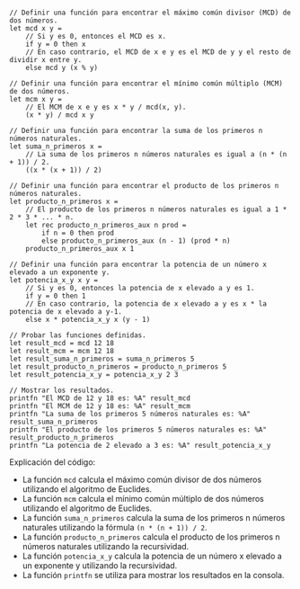 ```f#

// Definir una función para encontrar el máximo común divisor (MCD) de dos números.
let mcd x y =
    // Si y es 0, entonces el MCD es x.
    if y = 0 then x
    // En caso contrario, el MCD de x e y es el MCD de y y el resto de dividir x entre y.
    else mcd y (x % y)

// Definir una función para encontrar el mínimo común múltiplo (MCM) de dos números.
let mcm x y =
    // El MCM de x e y es x * y / mcd(x, y).
    (x * y) / mcd x y

// Definir una función para encontrar la suma de los primeros n números naturales.
let suma_n_primeros x =
    // La suma de los primeros n números naturales es igual a (n * (n + 1)) / 2.
    ((x * (x + 1)) / 2)

// Definir una función para encontrar el producto de los primeros n números naturales.
let producto_n_primeros x =
    // El producto de los primeros n números naturales es igual a 1 * 2 * 3 * ... * n.
    let rec producto_n_primeros_aux n prod =
        if n = 0 then prod
        else producto_n_primeros_aux (n - 1) (prod * n)
    producto_n_primeros_aux x 1

// Definir una función para encontrar la potencia de un número x elevado a un exponente y.
let potencia_x_y x y =
    // Si y es 0, entonces la potencia de x elevado a y es 1.
    if y = 0 then 1
    // En caso contrario, la potencia de x elevado a y es x * la potencia de x elevado a y-1.
    else x * potencia_x_y x (y - 1)

// Probar las funciones definidas.
let result_mcd = mcd 12 18
let result_mcm = mcm 12 18
let result_suma_n_primeros = suma_n_primeros 5
let result_producto_n_primeros = producto_n_primeros 5
let result_potencia_x_y = potencia_x_y 2 3

// Mostrar los resultados.
printfn "El MCD de 12 y 18 es: %A" result_mcd
printfn "El MCM de 12 y 18 es: %A" result_mcm
printfn "La suma de los primeros 5 números naturales es: %A" result_suma_n_primeros
printfn "El producto de los primeros 5 números naturales es: %A" result_producto_n_primeros
printfn "La potencia de 2 elevado a 3 es: %A" result_potencia_x_y

```
Explicación del código:

* La función `mcd` calcula el máximo común divisor de dos números utilizando el algoritmo de Euclides.
* La función `mcm` calcula el mínimo común múltiplo de dos números utilizando el algoritmo de Euclides.
* La función `suma_n_primeros` calcula la suma de los primeros n números naturales utilizando la fórmula `(n * (n + 1)) / 2`.
* La función `producto_n_primeros` calcula el producto de los primeros n números naturales utilizando la recursividad.
* La función `potencia_x_y` calcula la potencia de un número x elevado a un exponente y utilizando la recursividad.
* La función `printfn` se utiliza para mostrar los resultados en la consola.
